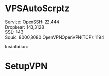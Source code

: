 # VPSAutoScrptz
Service:
OpenSSH: 22,444  
Dropbear: 143,3128  
SSL: 443  
Squid: 8000,8080
OpenVPNOpenVPN(TCP): 1194

Installation: 
# SetupVPN
